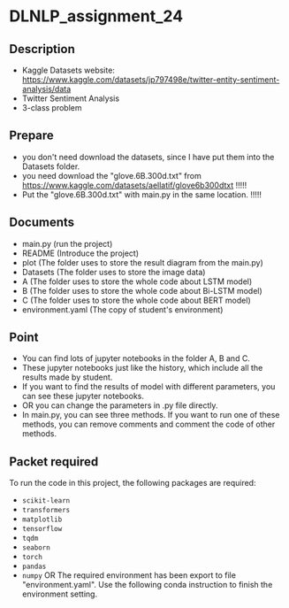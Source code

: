 # DLNLP_assignment_24

## Description

- Kaggle Datasets website: https://www.kaggle.com/datasets/jp797498e/twitter-entity-sentiment-analysis/data
- Twitter Sentiment Analysis
- 3-class problem

## Prepare

- you don't need download the datasets, since I have put them into the Datasets folder.
- you need download the "glove.6B.300d.txt" from https://www.kaggle.com/datasets/aellatif/glove6b300dtxt !!!!!
- Put the "glove.6B.300d.txt" with main.py in the same location. !!!!! 

## Documents

- main.py (run the project)
- README (Introduce the project)
- plot (The folder uses to store the result diagram from the main.py)
- Datasets (The folder uses to store the image data)
- A (The folder uses to store the whole code about LSTM model)
- B (The folder uses to store the whole code about Bi-LSTM model)
- C (The folder uses to store the whole code about BERT model)
- environment.yaml (The copy of student's environment)

## Point

- You can find lots of jupyter notebooks in the folder A, B and C.
- These jupyter notebooks just like the history, which include all the results made by student.
- If you want to find the results of model with different parameters, you can see these jupyter notebooks.
- OR you can change the parameters in .py file directly.
- In main.py, you can see three methods. If you want to run one of these methods, you can remove comments and comment the code of other methods.

## Packet required
To run the code in this project, the following packages are required:
- `scikit-learn`
- `transformers`
- `matplotlib`
- `tensorflow`
- `tqdm`
- `seaborn`
- `torch`
- `pandas`
- `numpy`
OR
The required environment has been export to file "environment.yaml". Use the following conda instruction to finish the environment setting.
